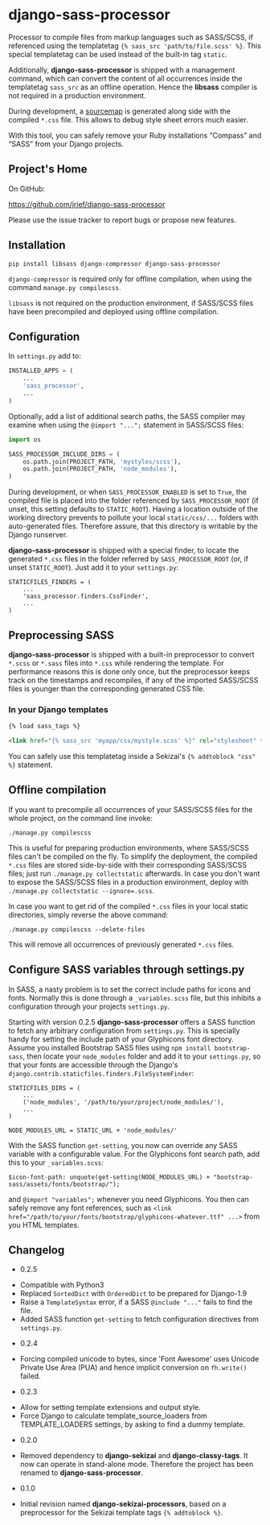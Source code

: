 # django-sass-processor

Processor to compile files from markup languages such as SASS/SCSS, if referenced using the
templatetag ``{% sass_src 'path/to/file.scss' %}``. This special templatetag can be used instead of
the built-in tag ``static``.

Additionally, **django-sass-processor** is shipped with a management command, which can convert
the content of all occurrences inside the templatetag ``sass_src`` as an offline operation. Hence
the **libsass** compiler is not required in a production environment.

During development, a [sourcemap](https://developer.chrome.com/devtools/docs/css-preprocessors) is
generated along side with the compiled ``*.css`` file. This allows to debug style sheet errors much
easier.

With this tool, you can safely remove your Ruby installations “Compass” and “SASS” from your Django
projects.


## Project's Home

On GitHub:

https://github.com/jrief/django-sass-processor

Please use the issue tracker to report bugs or propose new features.

## Installation

```
pip install libsass django-compressor django-sass-processor
```

``django-compressor`` is required only for offline compilation, when using the command
``manage.py compilescss``.

``libsass`` is not required on the production environment, if SASS/SCSS files have been precompiled
and deployed using offline compilation.

## Configuration

In ``settings.py`` add to:

```python
INSTALLED_APPS = (
    ...
    'sass_processor',
    ...
)
```

Optionally, add a list of additional search paths, the SASS compiler may examine when using the
``@import "...";`` statement in SASS/SCSS files:

```python
import os

SASS_PROCESSOR_INCLUDE_DIRS = (
    os.path.join(PROJECT_PATH, 'mystyles/scss'),
    os.path.join(PROJECT_PATH, 'node_modules'),
)
```

During development, or when ``SASS_PROCESSOR_ENABLED`` is set to ``True``, the compiled file is
placed into the folder referenced by ``SASS_PROCESSOR_ROOT`` (if unset, this setting defaults to
``STATIC_ROOT``). Having a location outside of the working directory prevents to pollute your local
``static/css/...`` folders with auto-generated files. Therefore assure, that this directory is
writable by the Django runserver.

**django-sass-processor** is shipped with a special finder, to locate the generated ``*.css`` files
in the folder referred by ``SASS_PROCESSOR_ROOT`` (or, if unset ``STATIC_ROOT``). Just add it to
your ``settings.py``: 

```
STATICFILES_FINDERS = (
    ...
    'sass_processor.finders.CssFinder',
    ...
)
```

## Preprocessing SASS

**django-sass-processor** is shipped with a built-in preprocessor to convert ``*.scss`` or
``*.sass`` files into ``*.css`` while rendering the template. For performance reasons
this is done only once, but the preprocessor keeps track on the timestamps and recompiles, if
any of the imported SASS/SCSS files is younger than the corresponding generated CSS file.


### In your Django templates

```html
{% load sass_tags %}

<link href="{% sass_src 'myapp/css/mystyle.scss' %}" rel="stylesheet" type="text/css" />
```

You can safely use this templatetag inside a Sekizai's ``{% addtoblock "css" %}`` statement.


## Offline compilation

If you want to precompile all occurrences of your SASS/SCSS files for the whole project, on the
command line invoke:

```
./manage.py compilescss
```

This is useful for preparing production environments, where SASS/SCSS files can't be compiled on
the fly. To simplify the deployment, the compiled ``*.css`` files are stored side-by-side with their
corresponding SASS/SCSS files; just run ``./manage.py collectstatic`` afterwards. In case you
don't want to expose the SASS/SCSS files in a production environment, deploy with
``./manage.py collectstatic --ignore=.scss``.

In case you want to get rid of the compiled ``*.css`` files in your local static directories, simply
reverse the above command:

```
./manage.py compilescss --delete-files
```

This will remove all occurrences of previously generated ``*.css`` files.


## Configure SASS variables through settings.py

In SASS, a nasty problem is to set the correct include paths for icons and fonts. Normally this is
done through a ``_variables.scss`` file, but this inhibits a configuration through your projects
``settings.py``.

Starting with version 0.2.5 **django-sass-processor** offers a SASS function to fetch any arbitrary
configuration from ``settings.py``. This is specially handy for setting the include path of your
Glyphicons font directory. Assume you installed Bootstrap SASS files using
``npm install bootstrap-sass``, then locate your ``node_modules`` folder and add it to your
``settings.py``, so that your fonts are accessible through the Django's
``django.contrib.staticfiles.finders.FileSystemFinder``:

```
STATICFILES_DIRS = (
    ...
    ('node_modules', '/path/to/your/project/node_modules/'),
    ...
)

NODE_MODULES_URL = STATIC_URL + 'node_modules/'

```

With the SASS function ``get-setting``, you now can override any SASS variable with a configurable
value. For the Glyphicons font search path, add this to your ``_variables.scss``:

```
$icon-font-path: unquote(get-setting(NODE_MODULES_URL) + "bootstrap-sass/assets/fonts/bootstrap/");
```

and ``@import "variables";`` whenever you need Glyphicons. You then can safely remove any
font references, such as ``<link href="/path/to/your/fonts/bootstrap/glyphicons-whatever.ttf" ...>``
from you HTML templates.


## Changelog

* 0.2.5
 - Compatible with Python3
 - Replaced ``SortedDict`` with ``OrderedDict`` to be prepared for Django-1.9
 - Raise a ``TemplateSyntax`` error, if a SASS ``@include "..."`` fails to find the file.
 - Added SASS function ``get-setting`` to fetch configuration directives from ``settings.py``.

* 0.2.4
 - Forcing compiled unicode to bytes, since 'Font Awesome' uses Unicode Private Use Area (PUA)
   and hence implicit conversion on ``fh.write()`` failed.

* 0.2.3 
 - Allow for setting template extensions and output style.
 - Force Django to calculate template_source_loaders from TEMPLATE_LOADERS settings, by asking to find a dummy template.

* 0.2.0 
 - Removed dependency to **django-sekizai** and **django-classy-tags**. It now can operate in
   stand-alone mode. Therefore the project has been renamed to **django-sass-processor**.

* 0.1.0 
 - Initial revision named **django-sekizai-processors**, based on a preprocessor for the Sekizai
   template tags ``{% addtoblock %}``.
